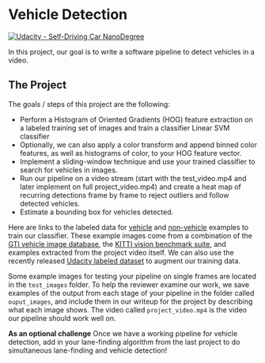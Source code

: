# Vehicle Detection
[![Udacity - Self-Driving Car NanoDegree](https://s3.amazonaws.com/udacity-sdc/github/shield-carnd.svg)](http://www.udacity.com/drive)


In this project, our goal is to write a software pipeline to detect vehicles in a video. 

The Project
---

The goals / steps of this project are the following:

* Perform a Histogram of Oriented Gradients (HOG) feature extraction on a labeled training set of images and train a classifier Linear SVM classifier
* Optionally, we can also apply a color transform and append binned color features, as well as histograms of color, to your HOG feature vector. 
* Implement a sliding-window technique and use your trained classifier to search for vehicles in images.
* Run our pipeline on a video stream (start with the test_video.mp4 and later implement on full project_video.mp4) and create a heat map of recurring detections frame by frame to reject outliers and follow detected vehicles.
* Estimate a bounding box for vehicles detected.

Here are links to the labeled data for [vehicle](https://s3.amazonaws.com/udacity-sdc/Vehicle_Tracking/vehicles.zip) and [non-vehicle](https://s3.amazonaws.com/udacity-sdc/Vehicle_Tracking/non-vehicles.zip) examples to train our classifier.  These example images come from a combination of the [GTI vehicle image database](http://www.gti.ssr.upm.es/data/Vehicle_database.html), the [KITTI vision benchmark suite](http://www.cvlibs.net/datasets/kitti/), and examples extracted from the project video itself.   We can also use the recently released [Udacity labeled dataset](https://github.com/udacity/self-driving-car/tree/master/annotations) to augment our training data.  

Some example images for testing your pipeline on single frames are located in the `test_images` folder.  To help the reviewer examine our work, we save examples of the output from each stage of your pipeline in the folder called `ouput_images`, and include them in our writeup for the project by describing what each image shows.    The video called `project_video.mp4` is the video our pipeline should work well on.  

**As an optional challenge** Once we have a working pipeline for vehicle detection, add in your lane-finding algorithm from the last project to do simultaneous lane-finding and vehicle detection!
